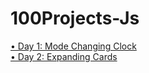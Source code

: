 # 100Projects-Js

<a href="https://modechangejs.netlify.app/"> &bull; Day 1: Mode Changing Clock</a> <br>
<a href=""> &bull; Day 2: Expanding Cards</a> 
